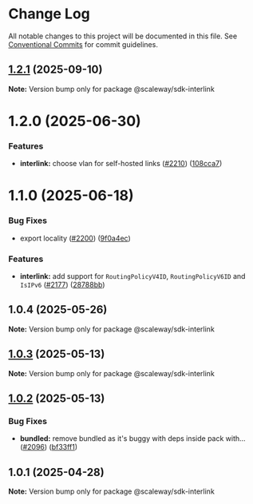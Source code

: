 # Change Log

All notable changes to this project will be documented in this file.
See [Conventional Commits](https://conventionalcommits.org) for commit guidelines.

## [1.2.1](https://github.com/scaleway/scaleway-sdk-js/compare/@scaleway/sdk-interlink@1.2.0...@scaleway/sdk-interlink@1.2.1) (2025-09-10)

**Note:** Version bump only for package @scaleway/sdk-interlink

# 1.2.0 (2025-06-30)

### Features

- **interlink:** choose vlan for self-hosted links ([#2210](https://github.com/scaleway/scaleway-sdk-js/issues/2210)) ([108cca7](https://github.com/scaleway/scaleway-sdk-js/commit/108cca79517205b2861a19c2507ff3fd0c0c17bd))

# 1.1.0 (2025-06-18)

### Bug Fixes

- export locality ([#2200](https://github.com/scaleway/scaleway-sdk-js/issues/2200)) ([9f0a4ec](https://github.com/scaleway/scaleway-sdk-js/commit/9f0a4ec19e377cd90c5829604467c09a2088a38c))

### Features

- **interlink:** add support for `RoutingPolicyV4ID`, `RoutingPolicyV6ID` and `IsIPv6` ([#2177](https://github.com/scaleway/scaleway-sdk-js/issues/2177)) ([28788bb](https://github.com/scaleway/scaleway-sdk-js/commit/28788bb143c95557f286374d938ec341caeee15c))

## 1.0.4 (2025-05-26)

**Note:** Version bump only for package @scaleway/sdk-interlink

## [1.0.3](https://github.com/scaleway/scaleway-sdk-js/compare/@scaleway/sdk-interlink@1.0.2...@scaleway/sdk-interlink@1.0.3) (2025-05-13)

**Note:** Version bump only for package @scaleway/sdk-interlink

## [1.0.2](https://github.com/scaleway/scaleway-sdk-js/compare/@scaleway/sdk-interlink@1.0.1...@scaleway/sdk-interlink@1.0.2) (2025-05-13)

### Bug Fixes

- **bundled:** remove bundled as it's buggy with deps inside pack with… ([#2096](https://github.com/scaleway/scaleway-sdk-js/issues/2096)) ([bf33ff1](https://github.com/scaleway/scaleway-sdk-js/commit/bf33ff1f9cdd951add94817dac27239c86ef5437))

## 1.0.1 (2025-04-28)

**Note:** Version bump only for package @scaleway/sdk-interlink
